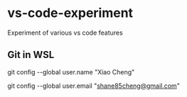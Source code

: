 # vs-code-experiment
Experiment of various vs code features


## Git in WSL

git config --global user.name "Xiao Cheng"

git config --global user.email "shane85cheng@gmail.com"